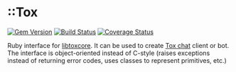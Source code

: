 ::Tox
=====

[![Gem Version](https://badge.fury.io/rb/tox.svg)](http://badge.fury.io/rb/tox)
[![Build Status](https://travis-ci.org/braiden-vasco/tox.rb.svg)](https://travis-ci.org/braiden-vasco/tox.rb)
[![Coverage Status](https://coveralls.io/repos/github/braiden-vasco/tox.rb/badge.svg)](https://coveralls.io/github/braiden-vasco/tox.rb)

Ruby interface for [libtoxcore](https://github.com/TokTok/c-toxcore).
It can be used to create [Tox chat](https://tox.chat) client or bot.
The interface is object-oriented instead of C-style (raises exceptions
instead of returning error codes, uses classes to represent primitives, etc.)
